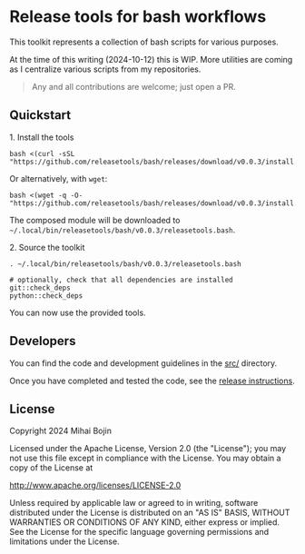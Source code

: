 # Release tools for bash workflows

This toolkit represents a collection of bash scripts for various purposes.

At the time of this writing (2024-10-12) this is WIP.
More utilities are coming as I centralize various scripts from my repositories.

> Any and all contributions are welcome; just open a PR.

## Quickstart

1\. Install the tools

```shell
bash <(curl -sSL "https://github.com/releasetools/bash/releases/download/v0.0.3/install.sh")
```

Or alternatively, with `wget`:

```shell
bash <(wget -q -O- "https://github.com/releasetools/bash/releases/download/v0.0.3/install.sh")
```

The composed module will be downloaded to `~/.local/bin/releasetools/bash/v0.0.3/releasetools.bash`.

2\. Source the toolkit

```shell
. ~/.local/bin/releasetools/bash/v0.0.3/releasetools.bash

# optionally, check that all dependencies are installed
git::check_deps
python::check_deps
```

You can now use the provided tools.

## Developers

You can find the code and development guidelines in the [src/](./src/) directory.

Once you have completed and tested the code, see the [release instructions](./scripts/#releasing-a-new-version).

## License

Copyright 2024 Mihai Bojin

Licensed under the Apache License, Version 2.0 (the "License");
you may not use this file except in compliance with the License.
You may obtain a copy of the License at

http://www.apache.org/licenses/LICENSE-2.0

Unless required by applicable law or agreed to in writing, software
distributed under the License is distributed on an "AS IS" BASIS,
WITHOUT WARRANTIES OR CONDITIONS OF ANY KIND, either express or implied.
See the License for the specific language governing permissions and
limitations under the License.
